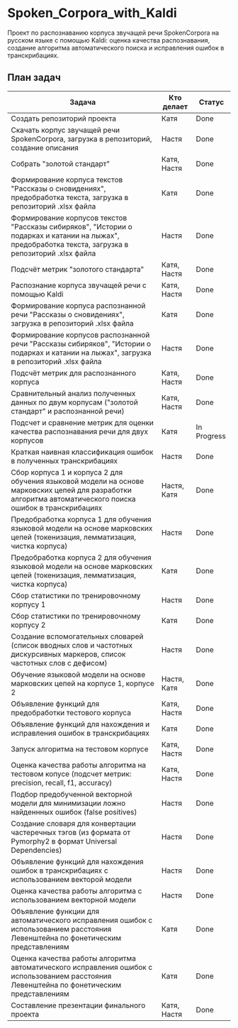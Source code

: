 # Spoken_Corpora_with_Kaldi
Проект по распознаванию корпуса звучащей речи SpokenCorpora на русском языке с помощью Kaldi: оценка качества распознавания, создание алгоритма автоматического поиска и исправления ошибок в транскрибациях.

## План задач

|Задача | Кто делает | Статус |
| ---- | ---- | ---- |
| Создать репозиторий проекта |Катя | Done |
| Скачать корпус звучащей речи SpokenCorpora, загрузка в репозиторий, создание описания | Настя | Done |
| Собрать "золотой стандарт"| Катя, Настя| Done |
| Формирование корпуса текстов "Рассказы о сновидениях", предобработка текста, загрузка в репозиторий .xlsx файла | Катя | Done |
| Формирование корпусов текстов "Рассказы сибиряков", "Истории о подарках и катании на лыжах", предобработка текста, загрузка в репозиторий .xlsx файла| Настя | Done |
| Подсчёт метрик "золотого стандарта" | Катя, Настя | Done |
| Распознание корпуса звучащей речи с помощью Kaldi | Катя, Настя | Done |
| Формирование корпуса распознанной речи "Рассказы о сновидениях", загрузка в репозиторий .xlsx файла | Катя | Done |
| Формирование корпусов распознанной речи "Рассказы сибиряков", "Истории о подарках и катании на лыжах", загрузка в репозиторий .xlsx файла| Настя | Done |
| Подсчёт метрик для распознанного корпуса | Катя, Настя | Done |
| Сравнительный анализ полученных данных по двум корпусам ("золотой стандарт" и распознанной речи) | Катя, Настя | Done |
| Подсчет и сравнение метрик для оценки качества распознавания речи для двух корпусов | Катя | In Progress |
| Краткая наивная классификация ошибок в полученных транскрибациях | Настя | Done |
| Сбор корпуса 1 и корпуса 2 для обучения языковой модели на основе марковских цепей для разработки алгоритма автоматического поиска ошибок в транскрибациях | Настя, Катя | Done |
| Предобработка корпуса 1 для обучения языковой модели на основе марковских цепей (токенизация, лемматизация, чистка корпуса) | Настя | Done |
| Предобработка корпуса 2 для обучения языковой модели на основе марковских цепей (токенизация, лемматизация, чистка корпуса) | Катя | Done |
| Сбор статистики по тренировочному корпусу 1 | Настя | Done |
| Сбор статистики по тренировочному корпусу 2 | Катя | Done |
| Создание вспомогательных словарей (список вводных слов и частотных дискурсивных маркеров, список частотных слов с дефисом) | Настя | Done |
| Обучение языковой модели на основе марковских цепей на корпусе 1, корпусе 2 | Настя, Катя | Done |
| Объявление функций для предобработки тестового корпуса | Катя, Настя | Done |
| Объявление функций для нахождения и исправления ошибок в транскрибациях | Катя | Done |
| Запуск алгоритма на тестовом корпусе | Катя, Настя | Done |
| Оценка качества работы алгоритма на тестовом копусе (подсчет метрик: precision, recall, f1, accuracy) | Катя, Настя | Done |
| Подбор предобученной векторной модели для минимизации ложно найденнных ошибок (false positives) | Настя | Done |
| Создание словаря для конвертации частеречных тэгов (из формата от Pymorphy2 в формат Universal Dependencies) | Настя | Done |
| Объявление функций для нахождения ошибок в транскрибациях с использованием векторой модели | Настя | Done |
| Оценка качества работы алгоритма с использованием векторной модели | Настя | Done |
| Объявление функции для автоматического исправления ошибок с использованием расстояния Левенштейна по фонетическим представлениям | Катя | Done |
| Оценка качества работы алгоритма автоматического исправления ошибок с использованием расстояния Левенштейна по фонетическим представлениям | Катя | Done |
| Составление презентации финального проекта | Катя, Настя | Done |



